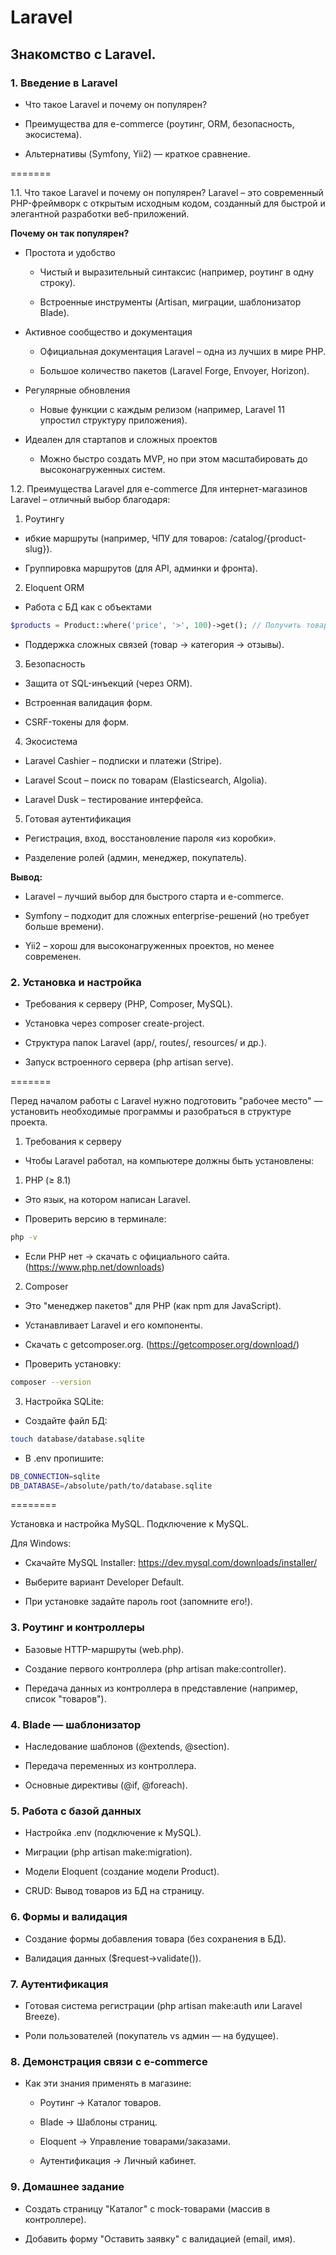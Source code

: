 # Laravel

## Знакомство с Laravel.

### 1. Введение в Laravel

* Что такое Laravel и почему он популярен?

* Преимущества для e-commerce (роутинг, ORM, безопасность, экосистема).

* Альтернативы (Symfony, Yii2) — краткое сравнение.

=======

1.1. Что такое Laravel и почему он популярен?
    Laravel – это современный PHP-фреймворк с открытым исходным кодом, созданный для быстрой и элегантной разработки веб-приложений.

**Почему он так популярен?**

* Простота и удобство

    * Чистый и выразительный синтаксис (например, роутинг в одну строку).

    * Встроенные инструменты (Artisan, миграции, шаблонизатор Blade).

* Активное сообщество и документация

    * Официальная документация Laravel – одна из лучших в мире PHP.

    * Большое количество пакетов (Laravel Forge, Envoyer, Horizon).

* Регулярные обновления

    * Новые функции с каждым релизом (например, Laravel 11 упростил структуру приложения).

* Идеален для стартапов и сложных проектов

    * Можно быстро создать MVP, но при этом масштабировать до высоконагруженных систем.

1.2. Преимущества Laravel для e-commerce
Для интернет-магазинов Laravel – отличный выбор благодаря:

1. Роутингу

* ибкие маршруты (например, ЧПУ для товаров: /catalog/{product-slug}).

* Группировка маршрутов (для API, админки и фронта).

2. Eloquent ORM

* Работа с БД как с объектами

```php
$products = Product::where('price', '>', 100)->get(); // Получить товары дороже 100 руб.
```
* Поддержка сложных связей (товар → категория → отзывы).

3. Безопасность

* Защита от SQL-инъекций (через ORM).

* Встроенная валидация форм.

* CSRF-токены для форм.

4. Экосистема

* Laravel Cashier – подписки и платежи (Stripe).

* Laravel Scout – поиск по товарам (Elasticsearch, Algolia).

* Laravel Dusk – тестирование интерфейса.

5. Готовая аутентификация

* Регистрация, вход, восстановление пароля «из коробки».

* Разделение ролей (админ, менеджер, покупатель).

**Вывод:**
* Laravel – лучший выбор для быстрого старта и e-commerce.

* Symfony – подходит для сложных enterprise-решений (но требует больше времени).

* Yii2 – хорош для высоконагруженных проектов, но менее современен.

### 2. Установка и настройка

* Требования к серверу (PHP, Composer, MySQL).

* Установка через composer create-project.

* Структура папок Laravel (app/, routes/, resources/ и др.).

* Запуск встроенного сервера (php artisan serve).

=======

Перед началом работы с Laravel нужно подготовить "рабочее место" — установить необходимые программы и разобраться в структуре проекта.

1. Требования к серверу

* Чтобы Laravel работал, на компьютере должны быть установлены:

1) PHP (≥ 8.1)

* Это язык, на котором написан Laravel.

* Проверить версию в терминале:

```bash
php -v
```

* Если PHP нет → скачать с официального сайта. (https://www.php.net/downloads)

2) Composer

* Это "менеджер пакетов" для PHP (как npm для JavaScript).

* Устанавливает Laravel и его компоненты.

* Скачать с getcomposer.org. (https://getcomposer.org/download/)

* Проверить установку:

```bash
composer --version
```

3) Настройка SQLite:

* Создайте файл БД:
```bash
touch database/database.sqlite
```
* В .env пропишите:
```bash
DB_CONNECTION=sqlite
DB_DATABASE=/absolute/path/to/database.sqlite
```

========

Установка и настройка MySQL. Подключение к MySQL.

Для Windows:

* Скачайте MySQL Installer: https://dev.mysql.com/downloads/installer/

* Выберите вариант Developer Default.

* При установке задайте пароль root (запомните его!).

### 3. Роутинг и контроллеры

* Базовые HTTP-маршруты (web.php).

* Создание первого контроллера (php artisan make:controller).

* Передача данных из контроллера в представление (например, список "товаров").

### 4. Blade — шаблонизатор

* Наследование шаблонов (@extends, @section).

* Передача переменных из контроллера.

* Основные директивы (@if, @foreach).


### 5. Работа с базой данных

* Настройка .env (подключение к MySQL).

* Миграции (php artisan make:migration).

* Модели Eloquent (создание модели Product).

* CRUD: Вывод товаров из БД на страницу.

### 6. Формы и валидация

* Создание формы добавления товара (без сохранения в БД).

* Валидация данных ($request->validate()).

### 7. Аутентификация

* Готовая система регистрации (php artisan make:auth или Laravel Breeze).

* Роли пользователей (покупатель vs админ — на будущее).

### 8. Демонстрация связи с e-commerce

* Как эти знания применять в магазине:
    * Роутинг → Каталог товаров.

    * Blade → Шаблоны страниц.

    * Eloquent → Управление товарами/заказами.

    * Аутентификация → Личный кабинет.

### 9. Домашнее задание

* Создать страницу "Каталог" с mock-товарами (массив в контроллере).

* Добавить форму "Оставить заявку" с валидацией (email, имя).

